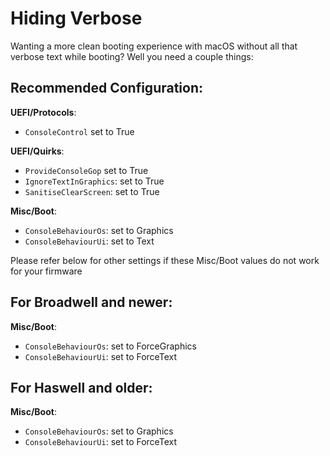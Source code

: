 # Hiding Verbose

Wanting a more clean booting experience with macOS without all that verbose text while booting? Well you need a couple things:

## Recommended Configuration:

**UEFI/Protocols**:

* `ConsoleControl` set to True

**UEFI/Quirks**:

* `ProvideConsoleGop` set to True
* `IgnoreTextInGraphics`: set to True
* `SanitiseClearScreen`: set to True

**Misc/Boot**:

* `ConsoleBehaviourOs`: set to Graphics
* `ConsoleBehaviourUi`: set to Text

Please refer below for other settings if these Misc/Boot values do not work for your firmware

## For Broadwell and newer:

**Misc/Boot**:

* `ConsoleBehaviourOs`: set to ForceGraphics
* `ConsoleBehaviourUi`: set to ForceText

## For Haswell and older:

**Misc/Boot**:

* `ConsoleBehaviourOs`: set to Graphics
* `ConsoleBehaviourUi`: set to ForceText

